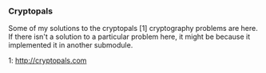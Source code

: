 ### Cryptopals

Some of my solutions to the cryptopals [1] cryptography problems are here. If there isn't a solution to a particular problem here, it might be because it implemented it in another submodule.

1: http://cryptopals.com
